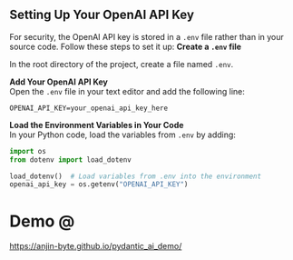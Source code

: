 ## Setting Up Your OpenAI API Key

For security, the OpenAI API key is stored in a `.env` file rather than in your source code. Follow these steps to set it up:
**Create a `.env` file**  

In the root directory of the project, create a file named `.env`.

**Add Your OpenAI API Key**  
   Open the `.env` file in your text editor and add the following line:
   ```dotenv
   OPENAI_API_KEY=your_openai_api_key_here
   ```
**Load the Environment Variables in Your Code**  
   In your Python code, load the variables from `.env` by adding:
   ```python
   import os
   from dotenv import load_dotenv

   load_dotenv()  # Load variables from .env into the environment
   openai_api_key = os.getenv("OPENAI_API_KEY")
   ```

# Demo @
https://anjin-byte.github.io/pydantic_ai_demo/
